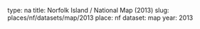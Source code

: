 type: na
title: Norfolk Island / National Map (2013)
slug: places/nf/datasets/map/2013
place: nf
dataset: map
year: 2013
